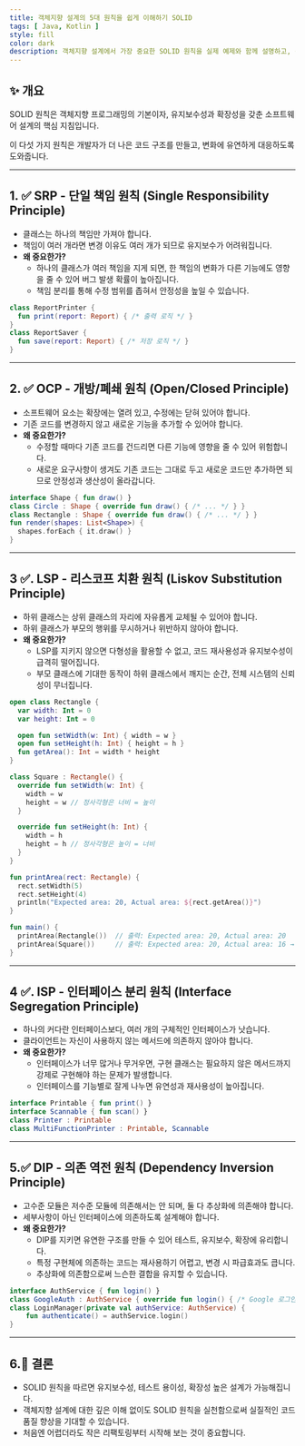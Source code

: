 ```yaml
---
title: 객체지향 설계의 5대 원칙을 쉽게 이해하기 SOLID
tags: [ Java, Kotlin ]
style: fill
color: dark
description: 객체지향 설계에서 가장 중요한 SOLID 원칙을 실제 예제와 함께 설명하고, 각 원칙의 의미와 실무 적용 방법을 정리합니다.
---
```


## ✨ 개요

SOLID 원칙은 객체지향 프로그래밍의 기본이자, 유지보수성과 확장성을 갖춘 소프트웨어 설계의 핵심 지침입니다.

이 다섯 가지 원칙은 개발자가 더 나은 코드 구조를 만들고, 변화에 유연하게 대응하도록 도와줍니다.

---

## 1. ✅ SRP - 단일 책임 원칙 (Single Responsibility Principle)

- 클래스는 하나의 책임만 가져야 합니다.
- 책임이 여러 개라면 변경 이유도 여러 개가 되므로 유지보수가 어려워집니다.
- **왜 중요한가?**
  + 하나의 클래스가 여러 책임을 지게 되면, 한 책임의 변화가 다른 기능에도 영향을 줄 수 있어 버그 발생 확률이 높아집니다.
  + 책임 분리를 통해 수정 범위를 좁혀서 안정성을 높일 수 있습니다.

```kotlin
class ReportPrinter {
  fun print(report: Report) { /* 출력 로직 */ }
}
class ReportSaver {
  fun save(report: Report) { /* 저장 로직 */ }
}
```

---

## 2. ✅ OCP - 개방/폐쇄 원칙 (Open/Closed Principle)

- 소프트웨어 요소는 확장에는 열려 있고, 수정에는 닫혀 있어야 합니다.
- 기존 코드를 변경하지 않고 새로운 기능을 추가할 수 있어야 합니다.
- **왜 중요한가?**
  + 수정할 때마다 기존 코드를 건드리면 다른 기능에 영향을 줄 수 있어 위험합니다.
  + 새로운 요구사항이 생겨도 기존 코드는 그대로 두고 새로운 코드만 추가하면 되므로 안정성과 생산성이 올라갑니다.

```kotlin
interface Shape { fun draw() }
class Circle : Shape { override fun draw() { /* ... */ } }
class Rectangle : Shape { override fun draw() { /* ... */ } }
fun render(shapes: List<Shape>) {
  shapes.forEach { it.draw() }
}
```

---

## 3 ✅. LSP - 리스코프 치환 원칙 (Liskov Substitution Principle)

- 하위 클래스는 상위 클래스의 자리에 자유롭게 교체될 수 있어야 합니다.
- 하위 클래스가 부모의 행위를 무시하거나 위반하지 않아야 합니다.
- **왜 중요한가?**
  + LSP를 지키지 않으면 다형성을 활용할 수 없고, 코드 재사용성과 유지보수성이 급격히 떨어집니다.
  + 부모 클래스에 기대한 동작이 하위 클래스에서 깨지는 순간, 전체 시스템의 신뢰성이 무너집니다.

```kotlin
open class Rectangle {
  var width: Int = 0
  var height: Int = 0

  open fun setWidth(w: Int) { width = w }
  open fun setHeight(h: Int) { height = h }
  fun getArea(): Int = width * height
}

class Square : Rectangle() {
  override fun setWidth(w: Int) {
    width = w
    height = w // 정사각형은 너비 = 높이
  }

  override fun setHeight(h: Int) {
    width = h
    height = h // 정사각형은 높이 = 너비
  }
}

fun printArea(rect: Rectangle) {
  rect.setWidth(5)
  rect.setHeight(4)
  println("Expected area: 20, Actual area: ${rect.getArea()}")
}

fun main() {
  printArea(Rectangle())  // 출력: Expected area: 20, Actual area: 20
  printArea(Square())     // 출력: Expected area: 20, Actual area: 16 → LSP 위반
}
```

---

## 4 ✅. ISP - 인터페이스 분리 원칙 (Interface Segregation Principle)

- 하나의 커다란 인터페이스보다, 여러 개의 구체적인 인터페이스가 낫습니다.
- 클라이언트는 자신이 사용하지 않는 메서드에 의존하지 않아야 합니다.
- **왜 중요한가?**
  + 인터페이스가 너무 많거나 무거우면, 구현 클래스는 필요하지 않은 메서드까지 강제로 구현해야 하는 문제가 발생합니다.
  + 인터페이스를 기능별로 잘게 나누면 유연성과 재사용성이 높아집니다.

```kotlin
interface Printable { fun print() }
interface Scannable { fun scan() }
class Printer : Printable
class MultiFunctionPrinter : Printable, Scannable
```

---

## 5.✅ DIP - 의존 역전 원칙 (Dependency Inversion Principle)

- 고수준 모듈은 저수준 모듈에 의존해서는 안 되며, 둘 다 추상화에 의존해야 합니다.
- 세부사항이 아닌 인터페이스에 의존하도록 설계해야 합니다.
- **왜 중요한가?**
  + DIP를 지키면 유연한 구조를 만들 수 있어 테스트, 유지보수, 확장에 유리합니다. 
  + 특정 구현체에 의존하는 코드는 재사용하기 어렵고, 변경 시 파급효과도 큽니다. 
  + 추상화에 의존함으로써 느슨한 결합을 유지할 수 있습니다.

```kotlin
interface AuthService { fun login() }
class GoogleAuth : AuthService { override fun login() { /* Google 로그인 */ } }
class LoginManager(private val authService: AuthService) {
    fun authenticate() = authService.login()
}
```

---

## 6.🧠 **결론**

- SOLID 원칙을 따르면 유지보수성, 테스트 용이성, 확장성 높은 설계가 가능해집니다.
- 객체지향 설계에 대한 깊은 이해 없이도 SOLID 원칙을 실천함으로써 실질적인 코드 품질 향상을 기대할 수 있습니다.
- 처음엔 어렵더라도 작은 리팩토링부터 시작해 보는 것이 중요합니다.